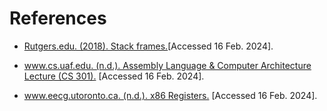 # References


- [Rutgers.edu. (2018). Stack frames.](https://people.cs.rutgers.edu/~pxk/419/notes/frames.html)[Accessed 16 Feb. 2024].

- [www.cs.uaf.edu. (n.d.). Assembly Language & Computer Architecture Lecture (CS 301).](https://www.cs.uaf.edu/2017/fall/cs301/lecture/09_11_registers.html) [Accessed 16 Feb. 2024].

- [www.eecg.utoronto.ca. (n.d.). x86 Registers.](https://www.eecg.utoronto.ca/~amza/www.mindsec.com/files/x86regs.html) [Accessed 16 Feb. 2024].